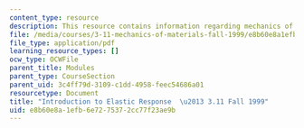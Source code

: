 ```yaml
---
content_type: resource
description: This resource contains information regarding mechanics of materials.
file: /media/courses/3-11-mechanics-of-materials-fall-1999/e8b60e8a1efb6e7275372cc77f23ae9b_MIT3_11F99_elas_1.pdf
file_type: application/pdf
learning_resource_types: []
ocw_type: OCWFile
parent_title: Modules
parent_type: CourseSection
parent_uid: 3c4ff79d-3109-c1dd-4958-feec54686a01
resourcetype: Document
title: "Introduction to Elastic Response  \u2013 3.11 Fall 1999"
uid: e8b60e8a-1efb-6e72-7537-2cc77f23ae9b
---
```

